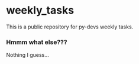 # weekly_tasks
This is a public repository for py-devs weekly tasks.
### Hmmm what else???
Nothing I guess...
